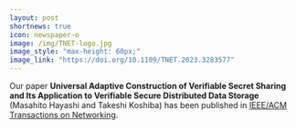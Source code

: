 ```yaml
---
layout: post
shortnews: true
icon: newspaper-o
image: /img/TNET-logo.jpg
image_style: "max-height: 60px;"
image_link: "https://doi.org/10.1109/TNET.2023.3283577"
---
```


Our paper **Universal Adaptive Construction of Verifiable Secret Sharing and Its Application to Verifiable Secure Distributed Data Storage** (Masahito Hayashi and Takeshi Koshiba) has been published in [IEEE/ACM Transactions on Networking](https://doi.org/10.1109/TNET.2023.3283577).

